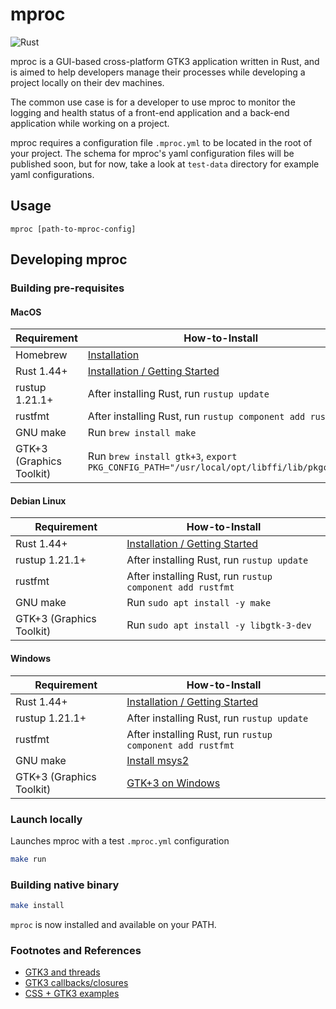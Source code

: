 # mproc

![Rust](https://github.com/ddubson/mproc/workflows/Rust/badge.svg)

mproc is a GUI-based cross-platform GTK3 application written in Rust, and is aimed to help developers manage their processes while developing
a project locally on their dev machines.

The common use case is for a developer to use mproc to monitor the logging and health status of a 
front-end application and a back-end application while working on a project.

mproc requires a configuration file `.mproc.yml` to be located in the root of your project. The schema for mproc's yaml configuration files will be published
soon, but for now, take a look at `test-data` directory for example yaml configurations.

## Usage

```
mproc [path-to-mproc-config]
```

## Developing mproc

### Building pre-requisites

#### MacOS

|Requirement|How-to-Install|
|---|---|
|Homebrew|[Installation](https://brew.sh/)|
|Rust 1.44+|[Installation / Getting Started](https://www.rust-lang.org/learn/get-started)|
|rustup 1.21.1+|After installing Rust, run `rustup update`|
|rustfmt|After installing Rust, run `rustup component add rustfmt`|
|GNU make|Run `brew install make`|
|GTK+3 (Graphics Toolkit)|Run `brew install gtk+3`, `export PKG_CONFIG_PATH="/usr/local/opt/libffi/lib/pkgconfig`|

#### Debian Linux

|Requirement|How-to-Install|
|---|---|
|Rust 1.44+|[Installation / Getting Started](https://www.rust-lang.org/learn/get-started)|
|rustup 1.21.1+|After installing Rust, run `rustup update`|
|rustfmt|After installing Rust, run `rustup component add rustfmt`|
|GNU make|Run `sudo apt install -y make`|
|GTK+3 (Graphics Toolkit)|Run `sudo apt install -y libgtk-3-dev`|

#### Windows

|Requirement|How-to-Install|
|---|---|
|Rust 1.44+|[Installation / Getting Started](https://www.rust-lang.org/learn/get-started)|
|rustup 1.21.1+|After installing Rust, run `rustup update`|
|rustfmt|After installing Rust, run `rustup component add rustfmt`|
|GNU make|[Install msys2](https://www.msys2.org/)|
|GTK+3 (Graphics Toolkit)|[GTK+3 on Windows](docs/GTK3_Windows.md)|

### Launch locally

Launches mproc with a test `.mproc.yml` configuration

```bash
make run
```

### Building native binary

```bash
make install
```

`mproc` is now installed and available on your PATH.

### Footnotes and References

- [GTK3 and threads](https://coaxion.net/blog/2019/02/mpsc-channel-api-for-painless-usage-of-threads-with-gtk-in-rust/)
- [GTK3 callbacks/closures](https://gtk-rs.org/docs-src/tutorial/closures)
- [CSS + GTK3 examples](https://github.com/gtk-rs/examples/pull/227/files)
